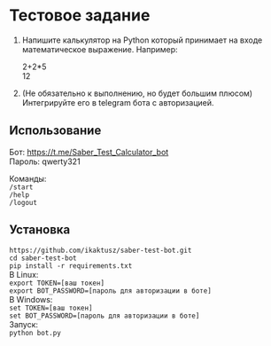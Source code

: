 # Тестовое задание

1. Напишите калькулятор на Python который принимает на входе математическое выражение.
Например:

    2+2*5  
    12

2. (Не обязательно к выполнению, но будет большим плюсом) Интегрируйте его в telegram бота с авторизацией.

## Использование

Бот: <https://t.me/Saber_Test_Calculator_bot>  
Пароль: qwerty321

Команды:  
`/start`  
`/help`  
`/logout`  

## Установка

`https://github.com/ikaktusz/saber-test-bot.git`  
`cd saber-test-bot`  
`pip install -r requirements.txt`  
В Linux:  
`export TOKEN=[ваш токен]`  
`export BOT_PASSWORD=[пароль для авторизации в боте]`  
В Windows:  
`set TOKEN=[ваш токен]`  
`set BOT_PASSWORD=[пароль для авторизации в боте]`  
Запуск:  
`python bot.py`
